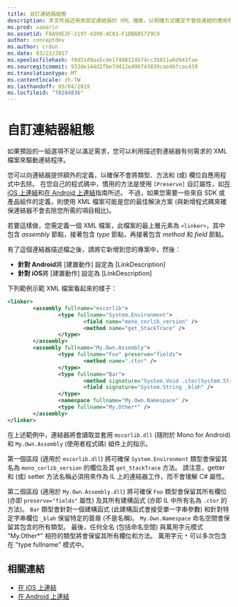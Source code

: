 ```yaml
---
title: 自訂連結器組態
description: 本文件描述用來設定連結器的 XML 檔案，以明確方式確定不會從連結的應用程式中刪除所需的程式碼。
ms.prod: xamarin
ms.assetid: F8A99E3F-2197-4399-AC81-F1DBAB5729C9
author: conceptdev
ms.author: crdun
ms.date: 03/22/2017
ms.openlocfilehash: f0d51d9aa5cde17498124b74cc35011a6d942fae
ms.sourcegitcommit: 933de144d1fbe7d412e49b743839cae4bfcac439
ms.translationtype: MT
ms.contentlocale: zh-TW
ms.lasthandoff: 09/04/2019
ms.locfileid: "70284836"
---
```

# <a name="custom-linker-configuration"></a>自訂連結器組態

如果預設的一組選項不足以滿足需求，您可以利用描述對連結器有何需求的 XML 檔案來驅動連結程序。

您可以向連結器提供額外的定義，以確保不會將類型、方法和 (或) 欄位自應用程式中去除。 在您自己的程式碼中，慣用的方法是使用 `[Preserve]` 自訂屬性，如[在 iOS 上連結](~/ios/deploy-test/linker.md)和[在 Android 上連結](~/android/deploy-test/linker.md)指南所述。
不過，如果您需要一些來自 SDK 或產品組件的定義，則使用 XML 檔案可能是您的最佳解決方案 (與新增程式碼來確保連結器不會去除您所需的項目相比)。

若要這樣做，您需定義一個 XML 檔案，此檔案的最上層元素為 `<linker>`，其中包含 *assembly* 節點，接著包含 *type* 節點，再接著包含 *method* 和 *field* 節點。

有了這個連結器描述檔之後，請將它新增到您的專案中，然後：

- **針對 Android**將 [建置動作] 設定為 [LinkDescription]
- **針對 iOS**將 [建置動作] 設定為 [LinkDescription]


下列範例示範 XML 檔案看起來的樣子：

```xml
<linker>
        <assembly fullname="mscorlib">
                <type fullname="System.Environment">
                        <field name="mono_corlib_version" />
                        <method name="get_StackTrace" />
                </type>
        </assembly>
        <assembly fullname="My.Own.Assembly">
                <type fullname="Foo" preserve="fields">
                        <method name=".ctor" />
                </type>
                <type fullname="Bar">
                        <method signature="System.Void .ctor(System.String)" />
                        <field signature="System.String _blah" />
                </type>
                <namespace fullname="My.Own.Namespace" />
                <type fullname="My.Other*" />
        </assembly>
</linker>
```

在上述範例中，連結器將會讀取並套用 `mscorlib.dll` (隨附於 Mono for Android) 和 `My.Own.Assembly` (使用者程式碼) 組件上的指示。

第一個區段 (適用於 `mscorlib.dll`) 將可確保 `System.Environment` 類型會保留其名為 `mono_corlib_version` 的欄位及其 `get_StackTrace` 方法。
請注意，getter 和 (或) setter 方法名稱必須用來作為 IL 上的連結器工作，而不會理解 C# 屬性。

第二個區段 (適用於 `My.Own.Assembly.dll`) 將可確保 `Foo` 類型會保留其所有欄位 (亦即 `preserve="fields"` 屬性) 及其所有建構函式 (亦即 IL 中所有名為 `.ctor` 的方法)。 `Bar` 類型會針對一個建構函式 (此建構函式會接受單一字串參數) 和針對特定字串欄位 `_blah` 保留特定的簽章 (不是名稱)。
`My.Own.Namespace` 命名空間會保留其包含的所有類型。
最後，任何全名 (包括命名空間) 與萬用字元模式 "My.Other\*" 相符的類型將會保留其所有欄位和方法。 萬用字元 `*` 可以多次包含在 "type fullname" 模式中。



## <a name="related-links"></a>相關連結

- [在 iOS 上連結](~/ios/deploy-test/linker.md)
- [在 Android 上連結](~/android/deploy-test/linker.md)
